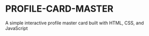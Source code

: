 # PROFILE-CARD-MASTER
A simple interactive profile master card built with HTML, CSS, and JavaScript
